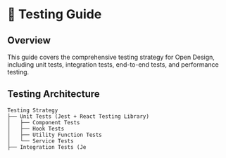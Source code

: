 # 🧪 Testing Guide

## Overview

This guide covers the comprehensive testing strategy for Open Design, including unit tests, integration tests, end-to-end tests, and performance testing.

## Testing Architecture

```
Testing Strategy
├── Unit Tests (Jest + React Testing Library)
│   ├── Component Tests
│   ├── Hook Tests
│   ├── Utility Function Tests
│   └── Service Tests
├── Integration Tests (Je